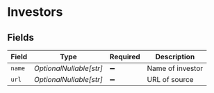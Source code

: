 # Investors


## Fields

| Field                   | Type                    | Required                | Description             |
| ----------------------- | ----------------------- | ----------------------- | ----------------------- |
| `name`                  | *OptionalNullable[str]* | :heavy_minus_sign:      | Name of investor        |
| `url`                   | *OptionalNullable[str]* | :heavy_minus_sign:      | URL of source           |